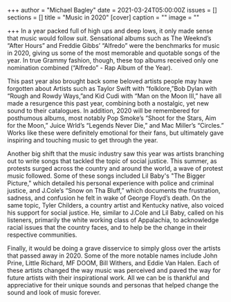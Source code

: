 +++
author = "Michael Bagley"
date = 2021-03-24T05:00:00Z
issues = []
sections = []
title = "Music in 2020"
[cover]
caption = ""
image = ""

+++
In a year packed full of high ups and deep lows, it only made sense that music would follow suit. Sensational albums such as The Weeknd’s “After Hours” and Freddie Gibbs’ “Alfredo” were the benchmarks for music in 2020, giving us some of the most memorable and quotable songs of the year. In true Grammy fashion, though, these top albums received only one nomination combined (“Alfredo” - Rap Album of the Year).

This past year also brought back some beloved artists people may have forgotten about Artists such as Taylor Swift with “folklore,”Bob Dylan with “Rough and Rowdy Ways,”and Kid Cudi with “Man on the Moon III,” have all made a resurgence this past year, combining both a nostalgic, yet new sound to their catalogues. In addition, 2020 will be remembered for posthumous albums, most notably Pop Smoke’s “Shoot for the Stars, Aim for the Moon,” Juice Wrld’s “Legends Never Die,” and Mac Miller’s “Circles.” Works like these were definitely emotional for their fans, but ultimately gave inspiring and touching music to get through the year.

Another big shift that the music industry saw this year was artists branching out to write songs that tackled the topic of social justice. This summer, as protests surged across the country and around the world, a wave of protest music followed. Some of these songs included Lil Baby's "The Bigger Picture," which detailed his personal experience with police and criminal justice, and J.Cole’s “Snow on Tha Bluff,” which documents the frustration, sadness, and confusion he felt in wake of George Floyd’s death. On the same topic, Tyler Childers, a country artist and Kentucky native, also voiced his support for social justice. He, similar to J.Cole and Lil Baby, called on his listeners, primarily the white working class of Appalachia, to acknowledge racial issues that the country faces, and to help be the change in their respective communities.

Finally, it would be doing a grave disservice to simply gloss over the artists that passed away in 2020. Some of the more notable names include John Prine, Little Richard, MF DOOM, Bill Withers, and Eddie Van Halen. Each of these artists changed the way music was perceived and paved the way for future artists with their inspirational work. All we can be is thankful and appreciative for their unique sounds and personas that helped change the sound and look of music forever.